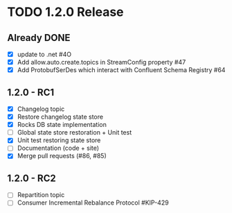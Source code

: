 # TODO 1.2.0 Release

## Already DONE
- [X] update to .net #4O
- [X] Add allow.auto.create.topics in StreamConfig property #47
- [X] Add ProtobufSerDes which interact with Confluent Schema Registry #64

## 1.2.0 - RC1
- [X] Changelog topic
- [X] Restore changelog state store
- [X] Rocks DB state implementation
- [ ] Global state store restoration + Unit test
- [X] Unit test restoring state store
- [ ] Documentation (code + site)
- [X] Merge pull requests (#86, #85)

## 1.2.0 - RC2
- [ ] Repartition topic
- [ ] Consumer Incremental Rebalance Protocol #KIP-429